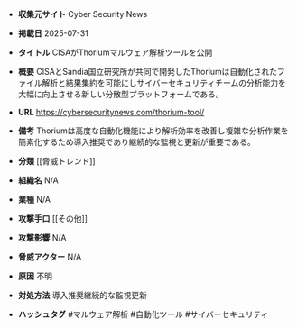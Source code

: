 - **収集元サイト**
Cyber Security News

- **掲載日**
2025-07-31

- **タイトル**
CISAがThoriumマルウェア解析ツールを公開

- **概要**
CISAとSandia国立研究所が共同で開発したThoriumは自動化されたファイル解析と結果集約を可能にしサイバーセキュリティチームの分析能力を大幅に向上させる新しい分散型プラットフォームである。

- **URL**
https://cybersecuritynews.com/thorium-tool/

- **備考**
Thoriumは高度な自動化機能により解析効率を改善し複雑な分析作業を簡素化するため導入推奨であり継続的な監視と更新が重要である。

- **分類**
[[脅威トレンド]]

- **組織名**
N/A

- **業種**
N/A

- **攻撃手口**
[[その他]]

- **攻撃影響**
N/A

- **脅威アクター**
N/A

- **原因**
不明

- **対処方法**
導入推奨継続的な監視更新

- **ハッシュタグ**
#マルウェア解析 #自動化ツール #サイバーセキュリティ
